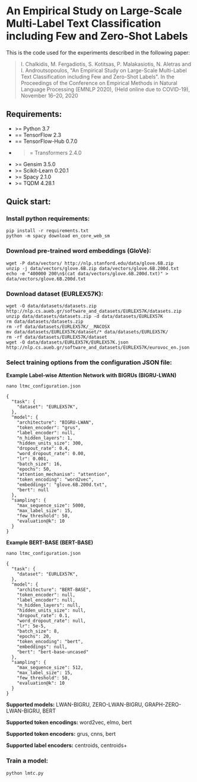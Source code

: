 # An Empirical Study on Large-Scale Multi-Label Text Classification including Few and Zero-Shot Labels

This is the code used for the experiments described in the following paper:

> I. Chalkidis, M. Fergadiotis, S. Kotitsas, P. Malakasiotis, N. Aletras and I. Androutsopoulos, "An Empirical Study on Large-Scale Multi-Label Text Classification including Few and Zero-Shot Labels". In the Proceedings of the Conference on Empirical Methods in Natural Language Processing (EMNLP 2020), (Held online due to COVID-19), November 16–20, 2020


## Requirements:

* \>= Python 3.7
* == TensorFlow 2.3
* == TensorFlow-Hub 0.7.0
* >= Transformers 2.4.0
* \>= Gensim 3.5.0
* \>= Scikit-Learn 0.20.1
* \>= Spacy 2.1.0
* \>= TQDM 4.28.1

## Quick start:

### Install python requirements:

```
pip install -r requirements.txt
python -m spacy download en_core_web_sm
```

### Download pre-trained word embeddings (GloVe):

```
wget -P data/vectors/ http://nlp.stanford.edu/data/glove.6B.zip
unzip -j data/vectors/glove.6B.zip data/vectors/glove.6B.200d.txt
echo -e "400000 200\n$(cat data/vectors/glove.6B.200d.txt)" > data/vectors/glove.6B.200d.txt
```

### Download dataset (EURLEX57K):

```
wget -O data/datasets/datasets.zip http://nlp.cs.aueb.gr/software_and_datasets/EURLEX57K/datasets.zip
unzip data/datasets/datasets.zip -d data/datasets/EURLEX57K
rm data/datasets/datasets.zip
rm -rf data/datasets/EURLEX57K/__MACOSX
mv data/datasets/EURLEX57K/dataset/* data/datasets/EURLEX57K/
rm -rf data/datasets/EURLEX57K/dataset
wget -O data/datasets/EURLEX57K/EURLEX57K.json http://nlp.cs.aueb.gr/software_and_datasets/EURLEX57K/eurovoc_en.json
```

### Select training options from the configuration JSON file:

**Example Label-wise Attention Network with BIGRUs (BIGRU-LWAN)**

```
nano ltmc_configuration.json

{
  "task": {
    "dataset": "EURLEX57K",
  },
  "model": {
    "architecture": "BIGRU-LWAN",
    "token_encoder": "grus",
    "label_encoder": null,
    "n_hidden_layers": 1,
    "hidden_units_size": 300,
    "dropout_rate": 0.4,
    "word_dropout_rate": 0.00,
    "lr": 0.001,
    "batch_size": 16,
    "epochs": 50,
    "attention_mechanism": "attention",
    "token_encoding": "word2vec",
    "embeddings": "glove.6B.200d.txt",
    "bert": null
  },
  "sampling": {
    "max_sequence_size": 5000,
    "max_label_size": 15,
    "few_threshold": 50,
    "evaluation@k": 10
  }
}
```

**Example BERT-BASE (BERT-BASE)**

```
nano ltmc_configuration.json

{
  "task": {
    "dataset": "EURLEX57K",
  },
  "model": {
    "architecture": "BERT-BASE",
    "token_encoder": null,
    "label_encoder": null,
    "n_hidden_layers": null,
    "hidden_units_size": null,
    "dropout_rate": 0.1,
    "word_dropout_rate": null,
    "lr": 5e-5,
    "batch_size": 8,
    "epochs": 20,
    "token_encoding": "bert",
    "embeddings": null,
    "bert": "bert-base-uncased"
  },
  "sampling": {
    "max_sequence_size": 512,
    "max_label_size": 15,
    "few_threshold": 50,
    "evaluation@k": 10
  }
}
```


**Supported models:** LWAN-BIGRU, ZERO-LWAN-BIGRU, GRAPH-ZERO-LWAN-BIGRU, BERT

**Supported token encodings:** word2vec, elmo, bert 

**Supported token encoders:** grus, cnns, bert

**Supported label encoders:** centroids, centroids+

### Train a model:

```
python lmtc.py
```
